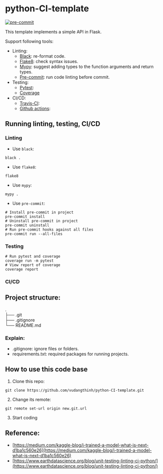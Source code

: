 # python-CI-template
[![pre-commit](https://img.shields.io/badge/pre--commit-enabled-brightgreen?logo=pre-commit&logoColor=white)](https://github.com/pre-commit/pre-commit)


This template implements a simple API in Flask.

Support following tools:
* Linting:
    * [Black](https://black.readthedocs.io/en/stable/): re-format code.
    * [Flake8](https://flake8.pycqa.org/en/latest/): check syntax issues.
    * [Mypy](https://github.com/python/mypy): suggest adding types to the function arguments and return types.
    * [Pre-commit](https://pre-commit.com/): run code linting before commit.
* Testing:
    * [Pytest](https://docs.pytest.org/):
    * [Coverage](https://coverage.readthedocs.io/en/6.1.1/)
    <!-- * [Codecov](https://about.codecov.io/):   -->
* CI/CD:
    * [Travis-CI](https://travis-ci.org/):
    * [Github actions](https://docs.github.com/en/actions):

## Running linting, testing, CI/CD
### Linting
* Use `black`:
```
black .
```
* Use `flake8`:
```
flake8
```
* Use `mypy`:
```
mypy .
```
* Use `pre-commit`:
```
# Install pre-commit in project
pre-commit install
# Uninstall pre-commit in project
pre-commit uninstall
# Run pre-commit hooks against all files
pre-commit run --all-files
```

### Testing
```
# Run pytest and coverage
coverage run -m pytest
# View report of coverage
coverage report
```

### CI/CD


## Project structure:
.  
├── .git  
├── .gitignore  
└── README.md  

### Explain:
* .gitignore: ignore files or folders.
* requirements.txt: required packages for running projects.

## How to use this code base
1. Clone this repo:
```
git clone https://github.com/vudangthinh/python-CI-template.git
```
2. Change its remote:
```
git remote set-url origin new.git.url
```
3. Start coding

## Reference:
* [https://medium.com/kaggle-blog/i-trained-a-model-what-is-next-d1ba1c560e26](https://medium.com/kaggle-blog/i-trained-a-model-what-is-next-d1ba1c560e26)
* [https://www.earthdatascience.org/blog/unit-testing-linting-ci-python/](https://www.earthdatascience.org/blog/unit-testing-linting-ci-python/)

